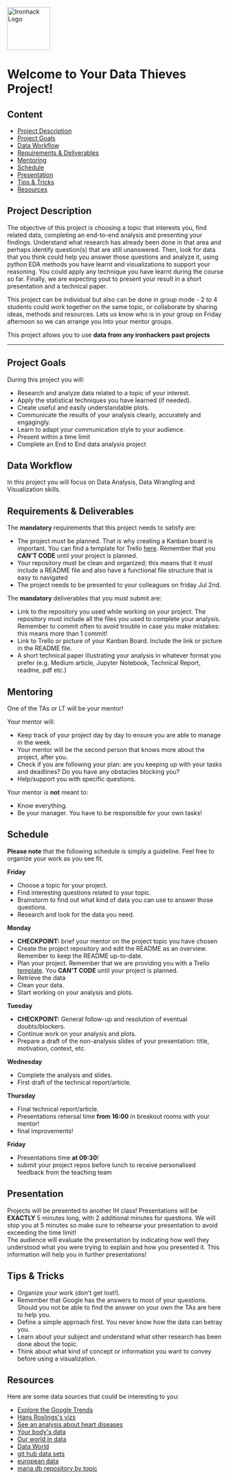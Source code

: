<img src="https://bit.ly/2VnXWr2" alt="Ironhack Logo" width="100"/>

# Welcome to Your Data Thieves Project!


## Content
- [Project Description](#project-description)
- [Project Goals](#project-goals)
- [Data Workflow](#data-workflow)
- [Requirements & Deliverables](#requirements-&-deliverables)
- [Mentoring](#mentoring)
- [Schedule](#schedule)
- [Presentation](#presentation)
- [Tips & Tricks](#tips-&-tricks)
- [Resources](#resources)

## Project Description
The objective of this project is choosing a topic that interests you, find related data, completing an end-to-end analysis and presenting your findings. Understand what research has already been done in that area and perhaps identify question(s) that are still unanswered. Then, look for data that you think could help you answer those questions and analyze it, using python EDA methods you have learnt and visualizations to support your reasoning. You could apply any technique you have learnt during the course so far. Finally, we are expecting yout to present your result in a short presentation and a technical paper.

This project can be individual but also can be done in group mode - 2 to 4 students could work together on the same topic, or collaborate by sharing ideas, methods and resources. Lets us know who is in your group on Friday afternoon so we can arrange you into your mentor groups. 

This project allows you to use **data from any ironhackers past projects**


--------------

## Project Goals
During this project you will:
* Research and analyze data related to a topic of your interest.
* Apply the statistical techniques you have learned (if needed).
* Create useful and easily understandable plots.
* Communicate the results of your analysis clearly, accurately and engagingly.
* Learn to adapt your communication style to your audience.
* Present within a time limit 
* Complete an End to End data analysis project

## Data Workflow
In this project you will focus on Data Analysis, Data Wrangling and Visualization skills.

## Requirements & Deliverables
The **mandatory** requirements that this project needs to satisfy are:
* The project must be planned. That is why creating a Kanban board is important. You can find a template for Trello [here](https://trello.com/b/3KyyUMZa/collab-project). Remember that you **CAN'T CODE** until your project is planned.
* Your repository must be clean and organized; this means that it must include a README file and also have a functional file structure that is easy to navigated
* The project needs to be presented to your colleagues on friday Jul 2nd.

The **mandatory** deliverables that you must submit are:
* Link to the repository you used while working on your project. The repository must include all the files you used to complete your analysis. Remember to commit often to avoid trouble in case you make mistakes: this means more than 1 commit!
* Link to Trello or picture of your Kanban Board. Include the link or picture in the README file.
* A short technical paper illustrating your analysis in whatever format you prefer (e.g. Medium article, Jupyter Notebook, Technical Report, readme, pdf etc.)

## Mentoring
One of the TAs or LT will be your mentor!

Your mentor will:
* Keep track of your project day by day to ensure you are able to manage in the week.
* Your mentor will be the second person that knows more about the project, after you.
* Check if you are following your plan: are you keeping up with your tasks and deadlines? Do you have any obstacles blocking you?
* Help/support you with specific questions.

Your mentor is **not** meant to:
* Know everything.
* Be your manager. You have to be responsible for your own tasks!

## Schedule

**Please note** that the following schedule is simply a guideline. Feel free to organize your work as you see fit.

**Friday**
* Choose a topic for your project.
* Find interesting questions related to your topic.
* Brainstorm to find out what kind of data you can use to answer those questions.
* Research and look for the data you need.

**Monday**
* **CHECKPOINT:** brief your mentor on the project topic you have chosen
* Create the project repository and edit the README as an overview. Remember to keep the README up-to-date.
* Plan your project. Remember that we are providing you with a Trello [template](https://trello.com/b/3KyyUMZa/collab-project). You **CAN'T CODE** until your project is planned.
* Retrieve the data
* Clean your data.
* Start working on your analysis and plots.

**Tuesday**
* **CHECKPOINT:** General follow-up and resolution of eventual doubts/blockers.
* Continue work on your analysis and plots.
* Prepare a draft of the non-analysis slides of your presentation: title, motivation, context, etc.

**Wednesday**
* Complete the analysis and slides.
* First draft of the technical report/article.

**Thursday**
* Final technical report/article.
* Presentations rehersal time **from 16:00** in breakout rooms with your mentor!
* final improvements!

**Friday**
* Presentations time **at 09:30**!
* submit your project repos before lunch to receive personalised feedback from the teaching team

## Presentation  
Projects will be presented to another IH class! Presentations will be **EXACTLY** 5 minutes long, with 2 additional minutes for questions. We will stop you at 5 minutes so make sure to rehearse your presentation to avoid exceeding the time limit!  
The audience will evaluate the presentation by indicating how well they understood what you were trying to explain and how you presented it. This information will help you in further presentations!

## Tips & Tricks
* Organize your work (don't get lost!).
* Remember that Google has the answers to most of your questions. Should you not be able to find the answer on your own the TAs are here to help you.
* Define a simple approach first. You never know how the data can betray you.
* Learn about your subject and understand what other research has been done about the topic.
* Think about what kind of concept or information you want to convey before using a visualization.

## Resources
Here are some data sources that could be interesting to you:  
* [Explore the Google Trends](http://pages.today/trends4)  
* [Hans Roslings's vizs](http://b.link/ted52)  
* [See an analysis about heart diseases](http://b.link/kaggle10)  
* [Your body's data](http://body.media/ted6)
* [Our world in data](https://ourworldindata.org/blog)
* [Data World](https://data.world/)
* [git hub data sets](https://github.com/awesomedata/awesome-public-datasets#earthscience)
* [european data](https://data.europa.eu/en)
* [maria db repository by topic](https://relational.fit.cvut.cz/search)

